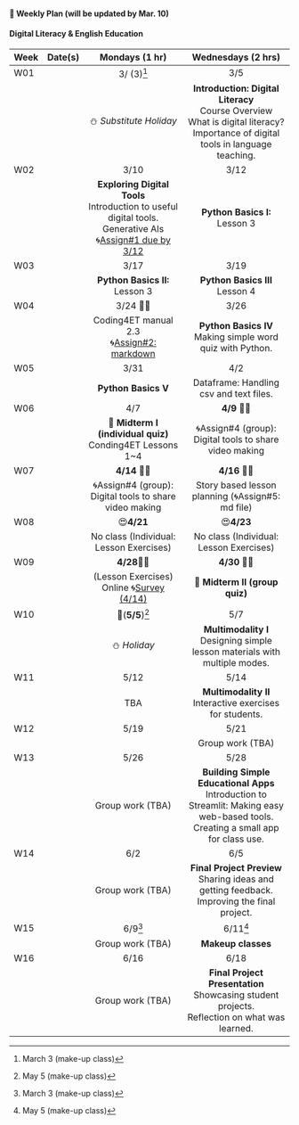 #### 🌱 **Weekly Plan (will be updated by Mar. 10)**

#### Digital Literacy & English Education

| Week | Date(s) | Mondays (1 hr) | Wednesdays (2 hrs) | 
|------|------|:----------:|:--------:|
|W01||3/ (3)[^1]|3/5|
|      |      |⛄ _Substitute Holiday_| **Introduction: Digital Literacy** <br> Course Overview <br> What is digital literacy? <br> Importance of digital tools in language teaching.  |
|W02||3/10|3/12|
|   || **Exploring Digital Tools** <br> Introduction to useful digital tools. Generative AIs <br>🌀[Assign#1 due by 3/12](https://github.com/MK316/Coding4ET/blob/main/Lessons/Ex2.md) |**Python Basics I:** Lesson 3  |       
| W03||3/17 |3/19|
|     ||  **Python Basics II:** Lesson 3  | **Python Basics III** Lesson 4 |       
|W04||3/24 🐳💙 |3/26|
|      || Coding4ET manual 2.3 <br>🌀[Assign#2: markdown](https://github.com/MK316/Coding4ET/blob/main/Lessons/Lesson02-3.md) | **Python Basics IV** Making simple word quiz with Python. |       
|W05||3/31 |4/2|
|      || **Python Basics V**| Dataframe: Handling csv and text files. |       
|W06||4/7|**4/9** 🐳💙 |
|      | |  📌 **Midterm I (individual quiz)** <br> Conding4ET Lessons 1~4 | 🌀Assign#4 (group): Digital tools to share video making |
|W07||**4/14** 🐳💙 |**4/16** 🐳💙 |
|      | |🌀Assign#4 (group): Digital tools to share video making| Story based lesson planning (🌀Assign#5: md file)|     
| W08||😍**4/21**  |😍**4/23**|
|     | |  No class (Individual: Lesson Exercises)   |No class (Individual: Lesson Exercises) |       
|W09||**4/28**🐳💙 |**4/30** 🐳💙 |
|      || (Lesson Exercises) <br>Online 🌀[Survey (4/14)](https://forms.gle/RAcEev4ZoqkcPQK86)  |📌 **Midterm II (group quiz)**| 
|W10||💛(**5/5**)[^2]|5/7|
|      || ⛄ _Holiday_  |  **Multimodality I** <br> Designing simple lesson materials with multiple modes.  |
| W11||5/12|5/14|
|     ||  TBA  | **Multimodality II**  <br>Interactive exercises for students. |       
|W12||5/19|5/21|
|   |  ||  Group work (TBA)  | **Using AI in Language Teaching** <br> Understanding AI tools for education. <br> Practical uses of AI in classroom activities. |     
|W13||5/26|5/28|
|      ||  Group work (TBA) | **Building Simple Educational Apps** <br> Introduction to Streamlit: Making easy web-based tools. <br> Creating a small app for class use. |
| W14||6/2|6/5|
|     ||  Group work (TBA) |**Final Project Preview** <br> Sharing ideas and getting feedback. <br> Improving the final project.|       
|W15||6/9[^1]|6/11[^2]|
|      ||   Group work (TBA) |**Makeup classes** |  
| W16||6/16|6/18|
|     | | Group work (TBA) | **Final Project Presentation** <br> Showcasing student projects. <br> Reflection on what was learned. |       

[^1]: March 3 (make-up class)
[^2]: May 5 (make-up class)
